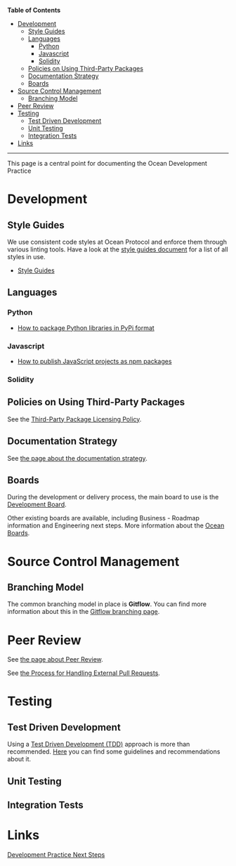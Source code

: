 **Table of Contents**

   * [Development](#development)
      * [Style Guides](#style-guides)
      * [Languages](#languages)
         * [Python](#python)
         * [Javascript](#javascript)
         * [Solidity](#solidity)
      * [Policies on Using Third-Party Packages](#policies-on-using-third-party-packages)
      * [Documentation Strategy](#documentation-strategy)
      * [Boards](#boards)
   * [Source Control Management](#source-control-management)
      * [Branching Model](#branching-model)
   * [Peer Review](#peer-review)
   * [Testing](#testing)
      * [Test Driven Development](#test-driven-development)
      * [Unit Testing](#unit-testing)
      * [Integration Tests](#integration-tests)
   * [Links](#links)

---

This page is a central point for documenting the Ocean Development Practice

# Development

## Style Guides

We use consistent code styles at Ocean Protocol and enforce them through various linting tools. Have a look at the [style guides document](development/style-guides.md) for a list of all styles in use.

* [Style Guides](development/style-guides.md)

## Languages

### Python

* [How to package Python libraries in PyPi format](development/libraries-pypi.md)

### Javascript

* [How to publish JavaScript projects as npm packages](development/libraries-npm.md)

### Solidity

## Policies on Using Third-Party Packages

See the [Third-Party Package Licensing Policy](development/third-party-package-licensing-policy.md).

## Documentation Strategy

See [the page about the documentation strategy](development/documentation-strategy.md).

## Boards

During the development or delivery process, the main board to use is the [Development Board](alm/boards.md#development-board).

Other existing boards are available, including Business - Roadmap information and Engineering next steps. More information about the [Ocean Boards](alm/boards.md).

# Source Control Management

## Branching Model

The common branching model in place is **Gitflow**. You can find more information about this in the [Gitflow branching page](development/branching-model.md).

# Peer Review

See [the page about Peer Review](development/peer-review.md).

See [the Process for Handling External Pull Requests](development/process-for-handling-external-pull-requests.md).

# Testing

## Test Driven Development

Using a [Test Driven Development (TDD)](development/tdd.md) approach is more than recommended. [Here](development/tdd.md) you can find some guidelines and recommendations about it.

## Unit Testing



## Integration Tests



# Links

[Development Practice Next Steps](https://github.com/oceanprotocol/engineering/issues?q=is%3Aissue+is%3Aopen+label%3ADevelopment)